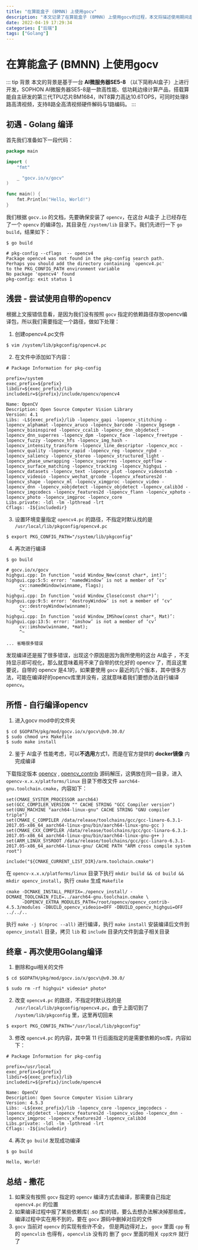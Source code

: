 ```yaml
---
title: "在算能盒子 (BMNN) 上使用gocv"
description: "本文记录了在算能盒子 (BMNN) 上使用gocv的过程，本文将描述使用期间走过的坑，以及如何解决这些坑。"
date: 2022-04-19 17:29:34
categories: ["后端"]
tags: ["Golang"]
---
```


# 在算能盒子 (BMNN) 上使用gocv

::: tip 背景
本文的背景是基于一台 **AI微服务器SE5-8** （以下简称AI盒子）上进行开发，SOPHON AI微服务器SE5-8是一款高性能、低功耗边缘计算产品，搭载算能自主研发的第三代TPU芯片BM1684，INT8算力高达10.6TOPS，可同时处理8路高清视频，支持8路全高清视频硬件解码与1路编码。
:::

## 初遇 - Golang 编译

首先我们准备如下一段代码：

```go
package main

import (
	"fmt"

	_ "gocv.io/x/gocv"
)

func main() {
	fmt.Println("Hello, World!")
}
```

我们根据 `gocv.io` 的文档，先要确保安装了 `opencv`，在这台 AI盒子 上已经存在了一个 `opencv` 的编译包，其目录在 `/system/lib` 目录下。我们先进行一下 `go build`，结果如下：

```shell
$ go build

# pkg-config --cflags  -- opencv4
Package opencv4 was not found in the pkg-config search path.
Perhaps you should add the directory containing `opencv4.pc'
to the PKG_CONFIG_PATH environment variable
No package 'opencv4' found
pkg-config: exit status 1
```

## 浅尝 - 尝试使用自带的opencv

根据上文报错信息看，是因为我们没有按照 `gocv` 指定的依赖路径存放opencv编译包，所以我们需要指定一个路径，做如下处理：

1. 创建opencv4.pc文件

```shell
$ vim /system/lib/pkgconfig/opencv4.pc
```

2. 在文件中添加如下内容：

```shell
# Package Information for pkg-config

prefix=/system
exec_prefix=${prefix}
libdir=${exec_prefix}/lib
includedir=${prefix}/include/opencv/opencv4

Name: OpenCV
Description: Open Source Computer Vision Library
Version: 4.1
Libs: -L${exec_prefix}/lib -lopencv_gapi -lopencv_stitching -lopencv_alphamat -lopencv_aruco -lopencv_barcode -lopencv_bgsegm -lopencv_bioinspired -lopencv_ccalib -lopencv_dnn_objdetect -lopencv_dnn_superres -lopencv_dpm -lopencv_face -lopencv_freetype -lopencv_fuzzy -lopencv_hfs -lopencv_img_hash -lopencv_intensity_transform -lopencv_line_descriptor -lopencv_mcc -lopencv_quality -lopencv_rapid -lopencv_reg -lopencv_rgbd -lopencv_saliency -lopencv_stereo -lopencv_structured_light -lopencv_phase_unwrapping -lopencv_superres -lopencv_optflow -lopencv_surface_matching -lopencv_tracking -lopencv_highgui -lopencv_datasets -lopencv_text -lopencv_plot -lopencv_videostab -lopencv_videoio -lopencv_wechat_qrcode -lopencv_xfeatures2d -lopencv_shape -lopencv_ml -lopencv_ximgproc -lopencv_video -lopencv_dnn -lopencv_xobjdetect -lopencv_objdetect -lopencv_calib3d -lopencv_imgcodecs -lopencv_features2d -lopencv_flann -lopencv_xphoto -lopencv_photo -lopencv_imgproc -lopencv_core
Libs.private: -ldl -lm -lpthread -lrt
Cflags: -I${includedir}
```

3. 设置环境变量指定 `opencv4.pc` 的路径，不指定时默认找的是 `/usr/local/lib/pkgconfig/opencv4.pc`

```shell
$ export PKG_CONFIG_PATH="/system/lib/pkgconfig"
```

4. 再次进行编译

```shell
$ go build

# gocv.io/x/gocv
highgui.cpp: In function ‘void Window_New(const char*, int)’:
highgui.cpp:5:5: error: ‘namedWindow’ is not a member of ‘cv’
     cv::namedWindow(winname, flags);
     ^~
highgui.cpp: In function ‘void Window_Close(const char*)’:
highgui.cpp:9:5: error: ‘destroyWindow’ is not a member of ‘cv’
     cv::destroyWindow(winname);
     ^~
highgui.cpp: In function ‘void Window_IMShow(const char*, Mat)’:
highgui.cpp:13:5: error: ‘imshow’ is not a member of ‘cv’
     cv::imshow(winname, *mat);
     ^~

... 省略很多错误
```

发现编译还是报了很多错误，出现这个原因是因为我所使用的这台 AI盒子 ，不支持显示即可视化，那么就意味着用不来了自带的优化好的 opencv 了，而且这里要说，自带的 opencv 是4.1的，如果要使用 `gocv` 最近的几个版本，其中很多方法，可能在编译好的opencv库里并没有，这就意味着我们要想办法自行编译 `opencv`。

## 所悟 - 自行编译opencv

1. 进入gocv mod中的文件夹

```shell
$ cd $GOPATH/pkg/mod/gocv.io/x/gocv\@v0.30.0/
$ sudo chmod u+x Makefile
$ sudo make install
```

2. 鉴于 AI盒子 性能考虑，可以**不选用**方式1，而是在官方提供的 **docker镜像** 内完成编译

下载指定版本 [opencv](https://github.com/opencv/opencv/archive/4.5.3.zip) , [opencv_contrib](https://github.com/opencv/opencv_contrib/archive/4.5.3.zip) 源码解压，这俩放在同一目录，进入 `opencv-x.x.x/platforms/linux` 目录下修改文件 `aarch64-gnu.toolchain.cmake`，内容如下：

```shell
set(CMAKE_SYSTEM_PROCESSOR aarch64)
set(GCC_COMPILER_VERSION "" CACHE STRING "GCC Compiler version")
set(GNU_MACHINE "aarch64-linux-gnu" CACHE STRING "GNU compiler triple")
set(CMAKE_C_COMPILER /data/release/toolchains/gcc/gcc-linaro-6.3.1-2017.05-x86_64_aarch64-linux-gnu/bin/aarch64-linux-gnu-gcc )
set(CMAKE_CXX_COMPILER /data/release/toolchains/gcc/gcc-linaro-6.3.1-2017.05-x86_64_aarch64-linux-gnu/bin/aarch64-linux-gnu-g++ )
set(ARM_LINUX_SYSROOT /data/release/toolchains/gcc/gcc-linaro-6.3.1-2017.05-x86_64_aarch64-linux-gnu/ CACHE PATH "ARM cross compile system root")

include("${CMAKE_CURRENT_LIST_DIR}/arm.toolchain.cmake")
```

在 `opencv-x.x.x/platforms/linux` 目录下执行 `mkdir build && cd build && mkdir opencv_install`，执行 `cmake` 生成 `Makefile` 

```shell
cmake -DCMAKE_INSTALL_PREFIX=./opencv_install/ -DCMAKE_TOOLCHAIN_FILE=../aarch64-gnu.toolchain.cmake \
      -DOPENCV_EXTRA_MODULES_PATH=/root/opencv/opencv_contrib-4.5.3/modules -DBUILD_opencv_videoio=OFF -DBUILD_opencv_highgui=OFF  ../../..
```

执行 `make -j $(nproc --all)` 进行编译，执行 `make install` 安装编译后文件到 `opencv_install` 目录，拷贝 `lib` 和 `include` 目录内文件到盒子相关目录

## 终章 - 再次使用Golang编译

1. 删除和gui相关的文件

```shell
$ cd $GOPATH/pkg/mod/gocv.io/x/gocv\@v0.30.0/

$ sudo rm -rf highgui* videoio* photo*
```

2. 改变 `opencv4.pc` 的路径，不指定时默认找的是 `/usr/local/lib/pkgconfig/opencv4.pc`，由于上面切到了 `/system/lib/pkgconfig` 里，这里再切回来

```shell
$ export PKG_CONFIG_PATH="/usr/local/lib/pkgconfig"
```

3. 修改 `opencv4.pc` 的内容，其中第 11 行后面指定的是需要依赖的so库，内容如下：
```shell
# Package Information for pkg-config

prefix=/usr/local
exec_prefix=${prefix}
libdir=${exec_prefix}/lib
includedir=${prefix}/include/opencv4

Name: OpenCV
Description: Open Source Computer Vision Library
Version: 4.5.3
Libs: -L${exec_prefix}/lib -lopencv_core -lopencv_imgcodecs -lopencv_objdetect -lopencv_features2d -lopencv_video -lopencv_dnn -lopencv_imgproc -lopencv_xfeatures2d -lopencv_calib3d
Libs.private: -ldl -lm -lpthread -lrt
Cflags: -I${includedir}
```

4. 再次 `go build` 发现成功编译

```shell
$ go build

Hello, World!
```

## 总结 - 撒花

1. 如果没有按照 `gocv` 指定的 `opencv` 编译方式去编译，那需要自己指定 `opencv4.pc` 的位置
2. 如果编译过程中报了某些依赖库( .so 库)的错，要么去想办法解决掉那些库，编译过程中实在用不到的，要在 `gocv` 源码中删掉对应的文件
3. `gocv` 当前对 `opencv` 的实现有些许不全， 但是两边得对上， `gocv` 里面 `cpp` 有的 `opencvlib` 也得有，`opencvlib` 没有的 删了 `gocv` 里面的相关 `cpp文件` 就行了
